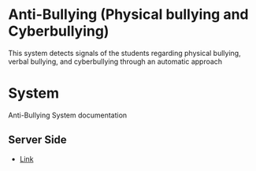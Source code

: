 # Anti-Bullying (Physical bullying and Cyberbullying)
This system detects signals of the students regarding physical bullying, verbal bullying, and cyberbullying through an automatic approach

# System
Anti-Bullying System documentation

## Server Side
- [Link](https://github.com/hothdung/Anti-Bullying-Physical-bullying-Cyberbullying-/blob/master/serverside.md)
